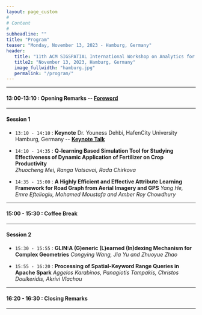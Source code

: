 ```yaml
---
layout: page_custom
#
# Content
#
subheadline: ""
title: "Program"
teaser: "Monday, November 13, 2023 - Hamburg, Germany"
header:
   title: "11th ACM SIGSPATIAL International Workshop on Analytics for Big Geospatial Data (BigSpatial 2022)"
   title2: "November 13, 2023, Hamburg, Germany"
   image_fullwidth: "hamburg.jpg"
   permalink: "/program/"
---
```



---------------------------------------

#### 13:00-13:10 : Opening Remarks -- [Foreword](docs/Frontmatter_BigSpatial23.pdf)

---------------------------------------

#### Session 1

* `13:10 - 14:10` : **Keynote** Dr. Youness Dehbi, HafenCity University Hamburg, Germany -- [**Keynote Talk**](/program/keynotes/#talk1)  

* `14:10 - 14:35` : **Q-learning Based Simulation Tool for Studying Effectiveness of Dynamic Application of Fertilizer on Crop Productivity**   
  *Zhuocheng Mei, Ranga Vatsavai, Rada Chirkova*

* `14:35 - 15:00` : **A Highly Efficient and Effective Attribute Learning Framework for Road Graph from Aerial Imagery and GPS**
 *Yang He, Emre Eftelioglu, Mohamed Moustafa and Amber Roy Chowdhury*

---------------------------------------

#### 15:00 - 15:30 : Coffee Break

---------------------------------------

#### Session 2

 * `15:30 - 15:55` : **GLIN:A (G)eneric (L)earned (In)dexing Mechanism for Complex Geometries**
   *Congying Wang, Jia Yu and Zhuoyue Zhao*

* `15:55 - 16:20` : **Processing of Spatial-Keyword Range Queries in Apache Spark** 
*Aggelos Karabinos, Panagiotis Tampakis, Christos Doulkeridis, Akrivi Vlachou*


---------------------------------------

#### 16:20 - 16:30 : Closing Remarks

---------------------------------------

<br />





